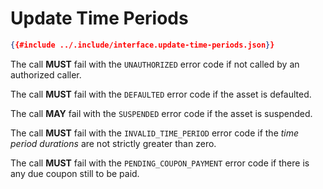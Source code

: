 # Update Time Periods

```json
{{#include ../.include/interface.update-time-periods.json}}
```

The call **MUST** fail with the `UNAUTHORIZED` error code if not called by an authorized
caller.

The call **MUST** fail with the `DEFAULTED` error code if the asset is defaulted.

The call **MAY** fail with the `SUSPENDED` error code if the asset is suspended.

The call **MUST** fail with the `INVALID_TIME_PERIOD` error code if the *time period
durations* are not strictly greater than zero.

The call **MUST** fail with the `PENDING_COUPON_PAYMENT` error code if there is
any due coupon still to be paid.

